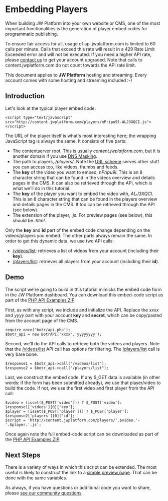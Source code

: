 # Embedding Players

When building JW Platform into your own website or CMS, one of the most important functionalities is the generation of player embed codes for programmatic publishing.

To ensure fair access for all, usage of api.jwplatform.com is limited to 60 calls per minute. Calls that exceed this rate will result in a 429 Rate Limit Exceeded error and will not be executed. If you need a higher API rate, please [contact us](https://www.jwplayer.com/contact-us/) to get your account upgraded. Note that calls to content.jwplatform.com do not count towards the API rate limit.

This document applies to **JW Platform** hosting and streaming. Every account comes with some hosting and streaming included :-)

## Introduction

Let's look at the typical player embed code:

    <script type="text/javascript" src="http://content.jwplatform.com/players/nPripu9l-ALJ3XQCI.js"></script>

The URL of the player itself is what's most interesting here; the wrapping JavaScript tag is always the same. It consists of five parts:

-   The contentserver root. This is usually *content.jwplatform.com*, but it is another domain if you use [DNS Masking](/customer/portal/articles/1433702-dns-masking-the-jw-platform).
-   The path to players, */players/*. Note the [URL scheme](http://developer.longtailvideo.com/botr/#url-scheme) serves other stuff you can access too, like videos, thumbs and feeds.
-   The **key** of the video you want to embed, *nPripu9l*. This is an 8 character string that can be found in the videos overview and details pages in the CMS. It can also be retrieved through the API, which is what we'll do in this tutorial.
-   The **key** of the player you want to embed the video with, *ALJ3XQCI*. This is an 8 character string that can be found in the players overview and details pages in the CMS. It too can be retrieved through the API (see below).
-   The extension of the player, *.js*. For preview pages (see below), this should be *.html*.

Only the **key** and **id** part of the embed code change depending on the videos/players you embed. The other parts always remain the same. In order to get this dynamic data, we use two API calls:

-   [/videos/list](http://developer.jwplayer.com/jw-platform/reference/v1/methods/videos/list.html): retrieves a list of videos from your account (including their **key**).
-   [/players/list](http://developer.jwplayer.com/jw-platform/reference/v1/methods/players/list.html): retrieves all players from your account (including their **id**).

## Demo

The script we're going to build in this tutorial mimicks the embed code form in the JW Platform dashboard. You can download this embed-code script as part of the [PHP API Examples ZIP](https://support-static.jwplayer.com/API/php-api-examples-20151013.zip).

First, as with any script, we include and initialize the API. Replace the *xxxx* and *yyyy* part with your account **key** and **secret**, which can be copy/pasted from the account page of the CMS.

    require_once('botr/api.php');
    $botr_api = new BotrAPI('xxxx','yyyyyyyy');

Second, we'll do the API calls to retrieve both the videos and players. Note that the [/videos/list](http://developer.jwplayer.com/jw-platform/reference/v1/methods/videos/list.html) API call has options for filtering. The [/players/list](http://developer.jwplayer.com/jw-platform/reference/v1/methods/videos/list.html) call is very bare bone.

    $response1 = $botr_api->call("/videos/list");
    $response2 = $botr_api->call("/players/list");

Last, we construct the embed code. If any $\_GET data is available (in other words: if the form has been submitted already), we use that player/video to build the code. If not, we use the first video and first player from the API call:

    $video = (isset($_POST['video'])) ? $_POST['video']: $response1['videos'][0]['key'];
    $player = (isset($_POST['player'])) ? $_POST['player']: $response2['players'][0]['id'];
    $script = 'http://content.jwplatform.com/players/'.$video.'-'.$player.'.js';

Once again note the full embed-code script can be downloaded as part of the [PHP API Examples ZIP](https://support-static.jwplayer.com/API/php-api-examples-20151013.zip).

## Next Steps

There is a variety of ways in which this script can be extended. The most useful is likely to construct the link to a [simple preview page](http://developer.jwplayer.com/jw-platform/reference/v1/urls/previews.html). That can be done with the same variables.

As always, if you have questions or additional code you want to share, please [see our community questions](https://support.jwplayer.com/customer/portal/questions/new).